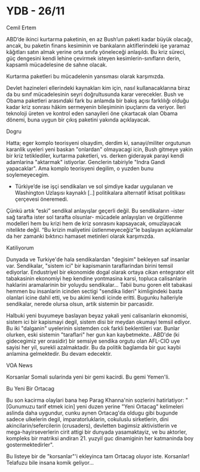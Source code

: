 # YDB - 26/11

Cemil Ertem

ABD’de ikinci kurtarma paketinin, en az Bush’un paketi kadar büyük olacağı, ancak, bu paketin finans kesiminin ve bankaların aktiflerindeki işe yaramaz kâğıtları satın almak yerine orta sınıfa yöneleceği anlaşıldı. Bu kriz süreci, güç dengesini kendi lehine çevirmek isteyen kesimlerin-sınıfların derin, kapsamlı mücadelesine de sahne olacak.

Kurtarma paketleri bu mücadelenin yansıması olarak karşımızda.

Devlet hazineleri ellerindeki kaynakları kim için, nasıl kullanacaklarına biraz da bu sınıf mücadelesinin seyri doğrultusunda karar verecekler. Bush ve Obama paketleri arasındaki fark bu anlamda bir bakış açısı farklılığı olduğu kadar kriz sonrası hâkim sermeyenin bileşiminin ipuçlarını da veriyor. İleri teknoloji üreten ve kontrol eden sanayileri öne çıkartacak olan Obama dönemi, buna uygun bir çıkış paketini yakında açıklayacak.

Dogru

Hatta; eger komplo teorisyeni olsaydim, derdim ki, sanayi/militer orgutunun karanlik uyeleri yeni baskan "onlardan" olmayacagi icin, Bush gitmeye yakin bir kriz tetiklediler, kurtarma paketleri, vs. derken giderayak parayi kendi adamlarina "aktarmak" istiyorlar. Genclerin tabiriyle "Indra Gandi yapacaklar". Ama komplo teorisyeni degilim, o yuzden bunu soylemeyecegim.

* Türkiye’de ise işçi sendikaları ve sol şimdiye kadar uygulanan ve Washington Uzlaşısı kaynaklı [..] politikalara alternatif iktisat politikası çerçevesi öneremedi.

Çünkü artık “eski” sendikal anlayışlar geçerli değil. Bu sendikaların –ister sağ tarafta ister sol tarafta olsunlar- mücadele anlayışları ve örgütlenme modelleri hem bu krizi hem de kriz sonrasını kapsayacak, omuzlayacak nitelikte değil. “Bu krizin maliyetini üstlenmeyeceğiz”le başlayan açıklamalar da her zamanki bıktırıcı hamaset metinleri olarak karşımızda.

Katiliyorum

Dunyada ve Turkiye'de hala sendikalardan "degisim" bekleyen saf insanlar var. Sendikalar, "sistem ici" bir kapismanin taraflarindan birini temsil ediyorlar. Endustriyel bir ekonomide dogal olarak ortaya cikan entegrator elit tabakasinin ekonomiyi hep kendine yontmasina karsi, topluca calisanlarin haklarini aramalarinin bir yoluydu sendikalar... Tabii bunu goren elit tabakasi hemmen bu insanlarin icinden sectigi "sendika lideri" kimligindeki basta olanlari icine dahil etti, ve bu akimi kendi icinde eritti. Bugunku halleriyle sendikalar, nerede olursa olsun, artik sistemin bir parcasidir.

Halbuki yeni buyumeye baslayan beyaz yakali yeni calisanlarin ekonomisi, sistem ici bir kapismayi degil, sistem disi bir meydan okumayi temsil ediyor. Bu iki "dalganin" uyelerinin sistemden cok farkli beklentileri var. Bunlar olurken, eski sistemin "taraflari" her gun kan kaybetmekte.. ABD'de (ki gidecegimiz yer orasidir) bir semsiye sendika orgutu olan AFL-CIO uye sayisi her yil, surekli azalmaktadir. Bu da politik baglamda bir guc kaybi anlamina gelmektedir. Bu devam edecektir.

VOA News

Korsanlar Somali sularinda yeni bir gemi kacirdi. Bu gemi Yemen'li.

Bu Yeni Bir Ortacag

Bu son kacirma olaylari bana hep Parag Khanna'nin sozlerini hatirlatiyor: "[Gunumuzu tarif etmek icin] yeni duzen yerine "Yeni Ortacag" kelimeleri aslinda daha uygundur, cunku aynen Ortacag'da oldugu gibi bugunde sadece ulkelerin degil, imparatorluklarin, cokuluslu sirketlerin, dini akincilarin/sefercilerin (crusaders), devletten bagimsiz aktivistlerin ve mega-hayirseverlerin cirit attigi bir dunyada yasamaktayiz, ve bu aktorler, kompleks bir matriksi andiran 21. yuzyil guc dinamiginin her katmaninda boy gostermektedirler".

Bu listeye bir de "korsanlar"'i ekleyinca tam Ortacag oluyor iste. Korsanlar! Telafuzu bile insana komik geliyor...
